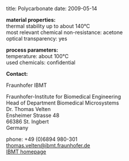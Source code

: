 title: Polycarbonate
date: 2009-05-14 

__material properties:__  	
thermal stability up to	about 140°C  
most relevant chemical non-resistance: acetone  
optical transparency:	yes  
	
__process parameters:__  	
temperature:	about 100°C  
used chemicals:	confidential
<!--break-->
__Contact:__

Fraunhofer IBMT

Fraunhofer-Institute for Biomedical Engineering  
Head of Department Biomedical Microsystems  
Dr. Thomas Velten  
Ensheimer Strasse 48   
66386 St. Ingbert   
Germany

phone: +49 (0)6894 980-301   
thomas.velten@ibmt.fraunhofer.de  
[IBMT homepage](http://www.ibmt.fraunhofer.de/fhg/ibmt_en/biomedical_engineering/biomedical_microsystems/microsensors_microfluidics/index.jsp)